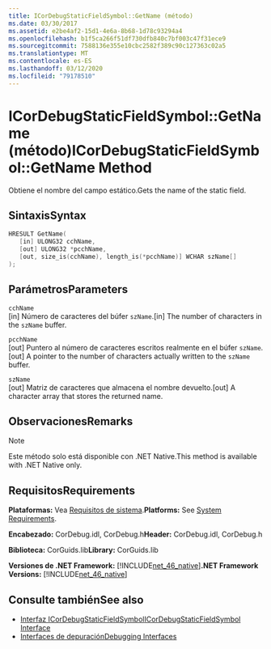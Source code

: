 ```yaml
---
title: ICorDebugStaticFieldSymbol::GetName (método)
ms.date: 03/30/2017
ms.assetid: e2be4af2-15d1-4e6a-8b68-1d78c93294a4
ms.openlocfilehash: b1f5ca266f51df730dfb840c7bf003c47f31ece9
ms.sourcegitcommit: 7588136e355e10cbc2582f389c90c127363c02a5
ms.translationtype: MT
ms.contentlocale: es-ES
ms.lasthandoff: 03/12/2020
ms.locfileid: "79178510"
---
```

# <a name="icordebugstaticfieldsymbolgetname-method"></a><span data-ttu-id="dd623-102">ICorDebugStaticFieldSymbol::GetName (método)</span><span class="sxs-lookup"><span data-stu-id="dd623-102">ICorDebugStaticFieldSymbol::GetName Method</span></span>
<span data-ttu-id="dd623-103">Obtiene el nombre del campo estático.</span><span class="sxs-lookup"><span data-stu-id="dd623-103">Gets the name of the static field.</span></span>  
  
## <a name="syntax"></a><span data-ttu-id="dd623-104">Sintaxis</span><span class="sxs-lookup"><span data-stu-id="dd623-104">Syntax</span></span>  
  
```cpp  
HRESULT GetName(  
   [in] ULONG32 cchName,
   [out] ULONG32 *pcchName,
   [out, size_is(cchName), length_is(*pcchName)] WCHAR szName[]  
);  
```  
  
## <a name="parameters"></a><span data-ttu-id="dd623-105">Parámetros</span><span class="sxs-lookup"><span data-stu-id="dd623-105">Parameters</span></span>  
 `cchName`  
 <span data-ttu-id="dd623-106">[in] Número de caracteres del búfer `szName`.</span><span class="sxs-lookup"><span data-stu-id="dd623-106">[in] The number of characters in the `szName` buffer.</span></span>  
  
 `pcchName`  
 <span data-ttu-id="dd623-107">[out] Puntero al número de caracteres escritos realmente en el búfer `szName`.</span><span class="sxs-lookup"><span data-stu-id="dd623-107">[out] A pointer to the number of characters actually written to the `szName` buffer.</span></span>  
  
 `szName`  
 <span data-ttu-id="dd623-108">[out] Matriz de caracteres que almacena el nombre devuelto.</span><span class="sxs-lookup"><span data-stu-id="dd623-108">[out] A character array that stores the returned name.</span></span>  
  
## <a name="remarks"></a><span data-ttu-id="dd623-109">Observaciones</span><span class="sxs-lookup"><span data-stu-id="dd623-109">Remarks</span></span>  
  
> [!NOTE]
> <span data-ttu-id="dd623-110">Este método solo está disponible con .NET Native.</span><span class="sxs-lookup"><span data-stu-id="dd623-110">This method is available with .NET Native only.</span></span>  
  
## <a name="requirements"></a><span data-ttu-id="dd623-111">Requisitos</span><span class="sxs-lookup"><span data-stu-id="dd623-111">Requirements</span></span>  
 <span data-ttu-id="dd623-112">**Plataformas:** Vea [Requisitos de sistema](../../../../docs/framework/get-started/system-requirements.md).</span><span class="sxs-lookup"><span data-stu-id="dd623-112">**Platforms:** See [System Requirements](../../../../docs/framework/get-started/system-requirements.md).</span></span>  
  
 <span data-ttu-id="dd623-113">**Encabezado:** CorDebug.idl, CorDebug.h</span><span class="sxs-lookup"><span data-stu-id="dd623-113">**Header:** CorDebug.idl, CorDebug.h</span></span>  
  
 <span data-ttu-id="dd623-114">**Biblioteca:** CorGuids.lib</span><span class="sxs-lookup"><span data-stu-id="dd623-114">**Library:** CorGuids.lib</span></span>  
  
 <span data-ttu-id="dd623-115">**Versiones de .NET Framework:** [!INCLUDE[net_46_native](../../../../includes/net-46-native-md.md)]</span><span class="sxs-lookup"><span data-stu-id="dd623-115">**.NET Framework Versions:** [!INCLUDE[net_46_native](../../../../includes/net-46-native-md.md)]</span></span>  
  
## <a name="see-also"></a><span data-ttu-id="dd623-116">Consulte también</span><span class="sxs-lookup"><span data-stu-id="dd623-116">See also</span></span>

- [<span data-ttu-id="dd623-117">Interfaz ICorDebugStaticFieldSymbol</span><span class="sxs-lookup"><span data-stu-id="dd623-117">ICorDebugStaticFieldSymbol Interface</span></span>](icordebugstaticfieldsymbol-interface.md)
- [<span data-ttu-id="dd623-118">Interfaces de depuración</span><span class="sxs-lookup"><span data-stu-id="dd623-118">Debugging Interfaces</span></span>](debugging-interfaces.md)
